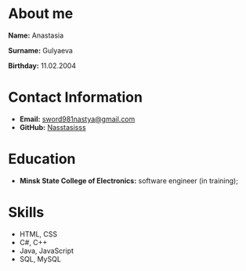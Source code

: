 # About me

**Name:** Anastasia

**Surname:** Gulyaeva

**Birthday:** 11.02.2004

# Contact Information
* **Email:** sword981nastya@gmail.com
* **GitHub:** [Nasstasisss](https://github.com/Nasstasisss)
# Education
* **Minsk State College of Electronics:** software engineer (in training);
# Skills
* HTML, CSS
* C#, C++
* Java, JavaScript
* SQL, MySQL
